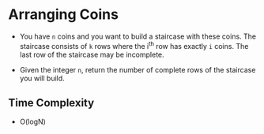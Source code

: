 # Arranging Coins

- You have `n` coins and you want to build a staircase with these coins. The staircase consists of `k` rows where the i<sup>th</sup> row has exactly `i` coins. The last row of the staircase may be incomplete.

- Given the integer `n`, return the number of complete rows of the staircase you will build.

## Time Complexity
- O(logN)
